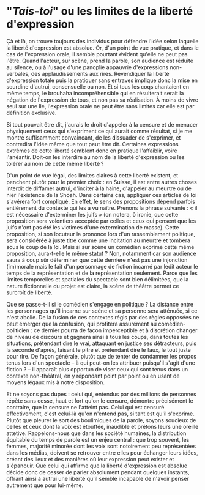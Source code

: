 # "*Tais-toi*" ou les limites de la liberté d'expression

Çà et là, on trouve toujours des individus pour défendre l'idée selon laquelle la liberté d'expression est absolue. Or, d'un point de vue pratique, et dans le cas de l'expression orale, il semble pourtant évident qu'elle ne peut pas l'être. Quand l'acteur, sur scène, prend la parole, son audience est réduite au silence, ou à l'usage d'une panoplie appauvrie d'expressions non-verbales, des applaudissements aux rires. Revendiquer la liberté d'expression totale puis la pratiquer sans entraves implique donc la mise en sourdine d'autrui, consensuelle ou non. Et si tous les coqs chantaient en même temps, le brouhaha incompréhensible qui en résulterait serait la négation de l'expression de tous, et non pas sa réalisation. À moins de vivre seul sur une île, l'expression orale ne peut être sans limites car elle est par définition exclusive. 

Si tout pouvait être dit, j'aurais le droit d'appeler à la censure et de menacer physiquement ceux qui s'expriment ce qui aurait comme résultat, si je me montre suffisamment convaincant, de les dissuader de s'exprimer, et contredira l'idée même que tout peut être dit. Certaines expressions extrêmes de cette liberté semblent donc en pratique l'affaiblir, voire l'anéantir. Doit-on les interdire au nom de la liberté d'expression ou les tolérer au nom de cette même liberté ? 

D'un point de vue légal, des limites claires à cette liberté existent, et penchent plutôt pour le premier choix : en Suisse, il est entre autres choses interdit de diffamer autrui, d'inciter à la haine, d'appeler au meurtre ou de nier l'existence de la Shoah. Dans certains cas, appliquer ces articles de loi s'avérera fort compliqué. En effet, le sens des propositions dépend parfois entièrement du contexte qui les a vu naître. Prenons la phrase suivante : « il est nécessaire d'exterminer les juifs » (on notera, ô ironie, que cette proposition sera volontiers acceptée par celles et ceux qui pensent que les juifs n'ont pas été les victimes d'une extermination de masse). Cette proposition, si son locuteur la prononce lors d'un rassemblement politique, sera considérée à juste titre comme une incitation au meurtre et tombera sous le coup de la loi. Mais si sur scène un comédien exprime cette même proposition, aura-t-elle le même statut ? Non, notamment car son audience saura à coup sûr déterminer que cette dernière n'est pas une injonction (im)morale mais le fait d'un personnage de fiction incarné par ledit acteur le temps de la représentation et de la représentation seulement. Parce que les limites temporelles et spatiales du spectacle sont bien délimitées, que la nature fictionnelle du projet est claire, la scène de théâtre permet ce surcroît de liberté. 

Que se passe-t-il si le comédien s'engage en politique ? La distance entre les personnages qu'il incarne sur scène et sa personne sera atténuée, si ce n'est abolie. De la fusion de ces contextes régis par des règles opposées ne peut émerger que la confusion, qui profitera assurément au comédien-politicien : ce dernier pourra de façon imperceptible et à discrétion changer de niveau de discours et gagnera ainsi à tous les coups, dans toutes les situations, prétendant dire le vrai, attaquant en justice ses détracteurs, puis la seconde d'après, faisant le pitre et prétendant dire le faux, le tout juste pour rire. De façon générale, plutôt que de tenter de condamner les propos tenus lors d'un spectacle – à qui peut-on les attribuer puisqu'il s'agit d'une fiction ? – il apparaît plus opportun de viser ceux qui sont tenus dans un contexte non-théâtral, en y répondant point par point ou en usant de moyens légaux mis à notre disposition. 

Et ne soyons pas dupes : celui qui, entendus par des millions de personnes répète sans cesse, haut et fort qu'on le censure, démontre précisément le contraire, que la censure ne l'atteint pas. Celui qui est censuré effectivement, c'est celui-là qu'on n'entend pas, si tant est qu'il s'exprime. Plutôt que pleurer le sort des boulimiques de la parole, soyons soucieux de celles et ceux dont la voix est étouffée, inaudible et prétons leurs une oreille attetive. Rappelons-nous que dans les société humaines, la distribution équitable du temps de parole est un enjeu central : que trop souvent, les femmes, majorité minorée dont les voix sont notoirement peu représentées dans les médias, doivent se retrouver entre elles pour échanger leurs idées, créant des lieux et des manières où leur expression peut exister et s'épanouir. Que celui qui affirme que la liberté d'expression est absolue décide donc de cesser de parler absolument pendant quelques instants, offrant ainsi à autrui une liberté qu'il semble incapable de n'avoir penser autrement que pour lui-même. 